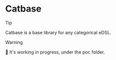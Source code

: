 # Catbase

> [!TIP]
>
> Catbase is a base library for any categorical eDSL.
>

> [!WARNING]
>
> 🚧 It's working in progress, under the poc folder.
>
